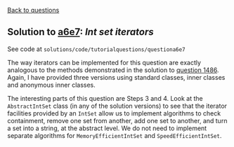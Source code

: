 [Back to questions](../README.md)

## Solution to [a6e7](../questions/a6e7.md): *Int set iterators*

See code at `solutions/code/tutorialquestions/questiona6e7`

The way iterators can be implemented for this question are exactly analogous to the methods demonstrated in
the solution to [question 1486](1486.md).  Again, I have provided three versions using standard classes, inner classes and anonymous inner
classes.

The interesting parts of this question are Steps 3 and 4.  Look at the `AbstractIntSet` class (in any of the solution versions)
to see that the iterator facilities provided by an `IntSet` allow us to implement algorithms to check containment, remove one set from another, add
one set to another, and turn a set into a string, at the abstract level.  We do not need to implement separate algorithms for `MemoryEfficientIntSet`
and `SpeedEfficientIntSet`.
